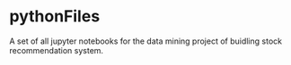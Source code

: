 # pythonFiles
A set of all jupyter notebooks for the data mining project of buidling stock recommendation system.

